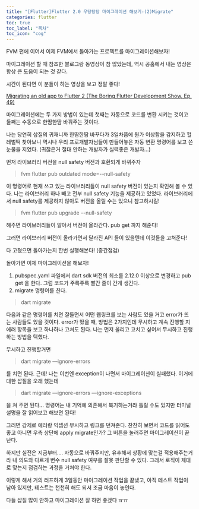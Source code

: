 ```yaml
---
title: "[Flutter]Flutter 2.0 우당탕탕 마이그레이션 해보기-(2)Migrate"
categories: flutter
toc: true
toc_label: "목차"
toc_icon: "cog"
---
```


FVM 편에 이어서 이제 FVM에서 돌아가는 프로젝트를 마이그레이션해보자!

마이그레이션 할 때 참조한 블로그랑 동영상이 참 많았는데, 역시 공홈에서 내는 영상은 항상 큰 도움이 되는 것 같다.

시간이 된다면 이 분들이 하는 영상을 보고 정말 좋다!

[Migrating an old app to Flutter 2 (The Boring Flutter Development Show, Ep. 49)](https://www.youtube.com/watch?v=ALH-FbRPPws)

마이그레이션에는 두 가지 방법이 있는데 첫째는 자동으로 코드를 변환 시키는 것이고 둘째는 수동으로 한땀한땀 바꿔주는 것이다.

나는 당연히 삽질의 귀재니까 한땀한땀 바꾸다가 3일차쯤에 뭔가 이상함을 감지하고 헐레벌떡 찾아보니 역시나 우리 프로개발자님들이 만들어놓은 자동 변환 명령어를 보고 쓴눈물을 지었다. (귀찮은거 절대 안하는 개발자가 실력좋은 개발자...)

먼저 라이브러리 버전을 null safety 버전과 호환되게 바꿔주자

> fvm flutter pub outdated mode=--null-safety

이 명령어로 현재 쓰고 있는 라이브러리들이 null safety 버전이 있는지 확인해 볼 수 있다. 나는 라이브러리 하나 빼고 전부 null safety 기능을 제공하고 있었다. 라이브러리에서 null safety를 제공하지 않아도 버전을 올릴 수는 있으니 참고하시길!

> fvm flutter pub upgrade --null-safety

해주면 라이브러리들이 알아서 버전이 올라간다. pub get 까지 해준다!

그러면 라이브러리 버전이 올라가면서 달라진 API 들이 있을텐데 이것들을 고쳐준다!

다 고쳤으면 돌아가는지 한번 실행해본다! (중간점검)

돌아가면 이제 마이그레이션을 해보자!

1. pubspec.yaml 파일에서 dart sdk 버전의 최소를 2.12.0 이상으로 변경하고 pub get 을 한다. 그럼 코드가 주륵주륵 빨간 줄이 간게 생긴다.
2. migrate 명령어를 친다.

> dart migrate

다음과 같은 명령어를 치면 잘돌면서 어떤 웹링크를 보는 사람도 있을 거고 error가 뜨는 사람들도 있을 것이다. error가 떴을 때, 방법은 2가지인데 무시하고 계속 진행할 지 에러 항목을 보고 하나하나 고쳐도 된다. 나는 먼저 올리고 고치고 싶어서 무시하고 진행하는 방법을 택했다.

무시하고 진행할거면

> dart migrate —ignore-errors

를 치면 된다. 근데! 나는 이번엔 exception이 나면서 마이그레이션이 실패했다. 이거에 대한 삽질을 오래 했는데

> dart migrate —ignore-errors —ignore-exceptions

을 쳐 주면 된다... 명령어는 내 기억에 의존해서 복기하는거라 틀릴 수도 있지만 터미널 설명을 잘 읽어보고 해보면 된다!

그러면 강제로 에러랑 익셉션 무시하고 링크를 던져준다. 찬찬히 보면서 코드를 읽어도 좋고 아니면 우측 상단에 apply migrate인가? 그 버튼을 눌러주면 마이그레이션이 끝난다.

하지만 실전은 지금부터.... 자동으로 바꿔주지만, 유추해서 상황에 맞는걸 적용해주는거라 내 의도와 다르게 변수 null safety 여부를 잘못 판단할 수 있다. 그래서 로직이 제대로 맞는지 점검하는 과정을 거쳐야 한다.

이렇게 해서 거의 러프하게 3일동안 마이그레이션 작업을 끝냈고, 아직 테스트 작업이 남아 있지만, 테스트는 천천히 해도 되서 조금 마음이 놓인다.

다들 삽질 많이 안하고 마이그레이션 잘 하면 좋겠다 ㅠㅠ